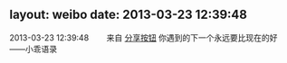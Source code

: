 layout: weibo
date: 2013-03-23 12:39:48
---
2013-03-23 12:39:48  &nbsp;&nbsp;&nbsp;&nbsp;&nbsp;&nbsp; 来自 <a href="http://app.weibo.com/t/feed/cUcI1A" rel="nofollow">分享按钮</a>
你遇到的下一个永远要比现在的好 ——小乖语录 ​​​
